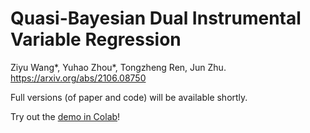 # Quasi-Bayesian Dual Instrumental Variable Regression

Ziyu Wang*, Yuhao Zhou*, Tongzheng Ren, Jun Zhu. https://arxiv.org/abs/2106.08750

Full versions (of paper and code) will be available shortly.

Try out the [demo in Colab](https://colab.research.google.com/github/meta-inf/qbdiv/blob/master/demo.ipynb)!
